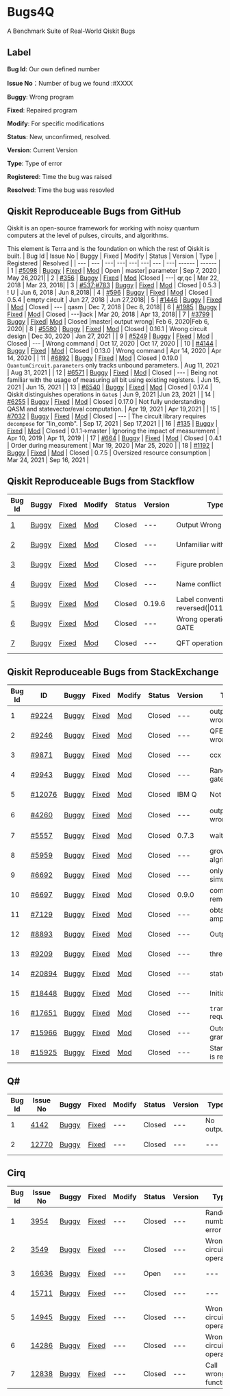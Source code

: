 # Bugs4Q
A Benchmark Suite of Real-World Qiskit Bugs
## Label
**Bug Id**: Our own defined number  

**Issue No**：Number of bug we found :#XXXX  

**Buggy**: Wrong program

**Fixed**: Repaired program

**Modify**: For specific modifications

**Status**: New, unconfirmed, resolved.   

**Version**: Current Version

**Type**: Type of error

**Registered**: Time the bug was raised  

**Resolved**: Time the bug was resovled 

## Qiskit Reproduceable Bugs from GitHub
Qiskit is an open-source framework for working with noisy quantum computers at the level of pulses, circuits, and algorithms.

This element is Terra and is the foundation on which the rest of Qiskit is built.
| Bug Id | Issue No | Buggy | Fixed | Modify | Status | Version | Type | Registered | Resolved |
| --- | --- | ---| ---| ---| ---| --- | ---| ------ | ------ |
| 1 | [#5098](https://github.com/Qiskit/qiskit-terra/issues/5098) | [Buggy](./Terra-0-4000/3/buggy.py) | [Fixed](./Terra-0-4000/3/Fixed.py) | [Mod](./Terra-0-4000/3/modify.py) | Open | master| parameter | Sep 7, 2020 | May 26,2021|
| 2 | [#356](https://github.com/Qiskit/qiskit-terra/issues/356) | [Buggy](./Terra-0-4000/6/buggy.py) | [Fixed](./Terra-0-4000/6/Fixed.py) | [Mod](./Terra-0-4000/6/modify.py) |Closed | ---| qr,qc | Mar 22, 2018 | Mar 23, 2018|
| 3 | [#537](https://github.com/Qiskit/qiskit-terra/issues/537);[#783](https://github.com/Qiskit/qiskit-terra/issues/783) | [Buggy](./Terra-0-4000/7/buggy.py) | [Fixed](./Terra-0-4000/7/Fix.py) | [Mod](./Terra-0-4000/7/modify.py) | Closed | 0.5.3 | ! U | Jun 6, 2018 | Jun 8,2018|
| 4 | [#596](https://github.com/Qiskit/qiskit-terra/issues/596) | [Buggy](./Terra-0-4000/8/buggy.py) | [Fixed](./Terra-0-4000/8/fixed.py) | [Mod](./Terra-0-4000/8/modify.py) | Closed | 0.5.4 | empty circuit | Jun 27, 2018 | Jun 27,2018|
| 5 | [#1446](https://github.com/Qiskit/qiskit-terra/issues/1446) | [Buggy](./Terra-0-4000/11/buggy.py) | [Fixed](./Terra-0-4000/11/fix.py) | [Mod](./Terra-0-4000/11/modify.py) | Closed | --- | qasm | Dec 7, 2018 | Dec 8, 2018|
| 6 | [#1985](https://github.com/Qiskit/qiskit-terra/issues/1985) | [Buggy](./Terra-0-4000/13/buggy.py) | [Fixed](./Terra-0-4000/13/fix.py) | [Mod](./Terra-0-4000/13/modify.py) | Closed | ---|lack   | Mar 20, 2018 | Apr 13, 2018|
| 7 | [#3799](https://github.com/Qiskit/qiskit-terra/issues/3799) | [Buggy](./Terra-0-4000/22/buggy.py) | [Fixed](./Terra-0-4000/22/fix.py)| [Mod](./Terra-0-4000/22/mod.py) | Closed |master| output wrong| Feb 6, 2020|Feb 6, 2020|
| 8 | [#5580](https://github.com/Qiskit/qiskit-terra/issues/5580) | [Buggy](./Terra-4001-6000/Bug_5/buggy.py) |  [Fixed](./Terra-4001-6000/Bug_5/fixed.py)  | [Mod](./Terra-4001-6000/Bug_5/modify.py) | Closed | 0.16.1 | Wrong circuit design | Dec 30, 2020 | Jan 27, 2021 |
| 9 | [#5249](https://github.com/Qiskit/qiskit-terra/issues/5249) | [Buggy](./Terra-4001-6000/Bug_8/buggy.py) |  [Fixed](./Terra-4001-6000/Bug_8/fixed.py)  | [Mod](./Terra-4001-6000/Bug_8/modify.py) | Closed | --- | Wrong command | Oct 17, 2020 | Oct 17, 2020 |
| 10 | [#4144](https://github.com/Qiskit/qiskit-terra/issues/4144) | [Buggy](./Terra-4001-6000/Bug_11/buggy.py) |  [Fixed](./Terra-4001-6000/Bug_11/fixed.py)  | [Mod](./Terra-4001-6000/Bug_11/modify.py) | Closed | 0.13.0 | Wrong command | Apr 14, 2020 | Apr 14, 2020 |
| 11 | [#6892](https://github.com/Qiskit/qiskit-terra/issues/6892) | [Buggy](./Terra-6000-7100/6892_Bug/bug_version.py) | [Fixed](./Terra-6000-7100/6892_Fixed/fixed_version.py) | [Mod](./Terra-6000-7100/6892_Mod/modify.py) | Closed | 0.19.0 | `QuantumCircuit.parameters` only tracks unbound parameters. | Aug 11, 2021 | Aug 31, 2021 |
| 12 | [#6571](https://github.com/Qiskit/qiskit-terra/issues/6571) | [Buggy](./Terra-6000-7100/6571_Bug/bug_version.py) | [Fixed](./Terra-6000-7100/6571_Fixed/fixed_version.py) | [Mod](./Terra-6000-7100/6571_Mod/modify.py) | Closed | --- | Being not familiar with the usage of measuring all bit using existing registers. | Jun 15, 2021 | Jun 15, 2021 |
| 13 | [#6540](https://github.com/Qiskit/qiskit-terra/issues/6540) | [Buggy](./Terra-6000-7100/6540_Bug/bug_version.py) | [Fixed](./Terra-6000-7100/6540_Fixed/fixed_version.py) | [Mod](./Terra-6000-7100/6540_Mod/modify.py) | Closed | 0.17.4 | Qiskit distinguishes operations in `Gate`s | Jun 9, 2021 |Jun 23, 2021 |
| 14 | [#6255](https://github.com/Qiskit/qiskit-terra/issues/6255) | [Buggy](./Terra-6000-7100/6255_Bug/bug_version.py) | [Fixed](./Terra-6000-7100/6255_Fixed/fixed_version.py) | [Mod](./Terra-6000-7100/6255_Mod/modify.py) | Closed | 0.17.0 | Not fully understanding QASM and statevector/eval computation. | Apr 19, 2021     | Apr 19,2021 |
| 15 | [#7032](https://github.com/Qiskit/qiskit-terra/issues/7032) | [Buggy](./Terra-6000-7100/7032_Bug/bug_version.py) | [Fixed](./Terra-6000-7100/7032_Bug/bug_version.py) | [Mod](./Terra-6000-7100/7032_Mod/mod.py) | Closed | --- | The circuit library requires `decompose` for "lin_comb". | Sep 17, 2021 | Sep 17,2021 |
| 16 | [#135](https://github.com/Qiskit/qiskit-aer/issues/135) | [Buggy](./Aer/bug_1/buggy.py) | [Fixed](./Aer/bug_1/fixed.py) | [Mod](./Aer/bug_1/modify.py) | Closed | 0.1.1→master | Ignoring the impact of measurement | Apr 10, 2019 | Apr 11, 2019 |
| 17 | [#664](https://github.com/Qiskit/qiskit-aer/issues/664) | [Buggy](./Aer/bug_7/buggy.py) | [Fixed](./Aer/bug_7/fixed.py) | [Mod](./Aer/bug_7/modify.py) | Closed | 0.4.1 | Order during measurement | Mar 19, 2020 | Mar 25, 2020 |
| 18 | [#1192](https://github.com/Qiskit/qiskit-aer/issues/1192) | [Buggy](./Aer/bug_10/buggy.py) | [Fixed](./Aer/bug_10/fixed.py) | [Mod](./Aer/bug_10/modify.py) | Closed | 0.7.5 | Oversized resource consumption | Mar 24, 2021 | Sep 16, 2021 |



## Qiskit Reproduceable Bugs from Stackflow

| Bug Id | Buggy | Fixed | Modify| Status |Version|Type| Registered | Resolved |
| --- | --- | --- | --- | --- | --- | --- | -------- | -------- |
| [1](https://stackoverflow.com/questions/60918011/implement-quantum-teleportation-in-qiskit) |  [Buggy](./stackoverflow-1-5/1/buggy.py) | [Fixed](./stackoverflow-1-5/1/Fix.py) | [Mod](./stackoverflow-1-5/1/mod.py) | Closed | --- | Output Wrong | Mar 29, 2020 | Mar 31, 2020 |
| [2](https://stackoverflow.com/questions/69598995/qiskits-draw-only-shows-the-circuits-name-and-not-the-architecture) | [Buggy](./stackoverflow-1-5/Bug_2)  | [Fixed](./stackoverflow-1-5/Fixed_2)  | [Mod](./stackoverflow-1-5/Mod_2) | Closed | --- | Unfamiliar with API | Oct 16, 2021 | Oct 16, 2021 |
| [3](https://stackoverflow.com/questions/69245836/getting-figure-x-when-drawing-quantum-circuit-with-qiskit-mpl-output-mo) | [Buggy](./stackoverflow-1-5/Bug_3)  | [Fixed](./stackoverflow-1-5/Fixed_3)  | [Mod](./stackoverflow-1-5/Mod_3) | Closed | --- | Figure problem | Sep 19, 2021 | Sep 20, 2021 |
| [4](https://stackoverflow.com/questions/64707625/visualizing-circuits-in-qiskit-with-matplotlib) | [Buggy](./stackoverflow-1-5/Bug_11/bug_version.py) | [Fixed](./stackoverflow-1-5/Fixed_11/fixed_version.py) | [Mod](./stackoverflow-1-5/Mod_4) | Closed | ---  | Name conflict | Nov 6, 2020 | Sep 2, 2021 |
| [5](https://stackoverflow.com/questions/63283443/my-qiskit-codes-output-differ-from-the-lecturer-ryan-o-donnell)| [Buggy](./stackoverflow-6-10/bug_1/buggy.py) | [Fixed](./stackoverflow-6-10/bug_1/fixed.py) | [Mod](./stackoverflow-6-10/bug_1/mod.py) | Closed | 0.19.6 | Label convention is reversed(\|011>&\|110>)| Aug 6, 2020 | Aug 6, 2020 |
| [6](https://stackoverflow.com/questions/62661255/2-entangle-qubit-gives-all-states-with-25)| [Buggy](./stackoverflow-6-10/bug_2/buggy.py) | [Fixed](./stackoverflow-6-10/bug_2/fixed.py) | [Mod](./stackoverflow-6-10/bug_2/mod.py) | Closed | --- | Wrong operation with GATE | Jun 30, 2020 | Jun 30, 2020 |
| [7](https://stackoverflow.com/questions/63342432/python-quantum-fourier-transform)| [Buggy](./stackoverflow-6-10/bug_3/buggy.py) | [Fixed](./stackoverflow-6-10/bug_3/fixed.py) | [Mod](./stackoverflow-6-10/bug_3/mod.py) | Closed | --- | QFT operation* | Aug 10, 2020 | Aug 11, 2020 |

## Qiskit Reproduceable Bugs from StackExchange
| Bug Id                                                       | ID | Buggy | Fixed | Modify | Status | Version | Type                                                         | Registered   | Resolved |
| ------------------------------------------------------------ | -- | ----- | ----- | ------ | ------ | ------- | ------------------------------------------------------------ | ------------ | -----------|
| 1 | [#9224](https://quantumcomputing.stackexchange.com/questions/9224/how-to-plot-histogram-or-bloch-sphere-for-multiple-circuits) | [Buggy](./StackExchange/14/buggy.py) | [Fixed](StackExchange/14/fix.py) | [Mod](./StackExchange/14/mod.py) | Closed | --- |output wrong   | Dec 15, 2019 | Dec 16,2019|
| 2 | [#9246](https://quantumcomputing.stackexchange.com/questions/9246/quantum-phase-estimation-implementation) | [Buggy](./StackExchange/15/buggy.py) | [Fixed](StackExchange/15/fix.py) | [Mod](./StackExchange/15/mod.py) | Closed | --- |QFE output wrong  | Dec 18, 2019| Dec 18, 2019|
| 3 | [#9871](https://quantumcomputing.stackexchange.com/questions/9871/achieve-a-control-gate-with-2-hadamard-coins) | [Buggy](./StackExchange/16/buggy.py) | [Fixed](StackExchange/16/fix.py) | [Mod](./StackExchange/16/mod.py) | Closed | --- | ccx | Feb 15, 2020| Feb 16, 2020|
| 4 | [#9943](https://quantumcomputing.stackexchange.com/questions/9943/how-to-make-circuit-for-randomly-selected-gate) | [Buggy](./StackExchange/17/buggy.py) | [Fixed](StackExchange/17/fix.py) | [Mod](./StackExchange/17/fix.py) | Closed | --- | Random gates | Feb 22, 2020| Feb 22, 2020|
| 5 | [#12076](https://quantumcomputing.stackexchange.com/questions/12076/real-device-error-mitigation-with-qiskit) | [Buggy](./StackExchange/20/buggy.py) | [Fixed](StackExchange/20/fix.py) | [Mod](./StackExchange/20/mod.py) | Closed | IBM Q | Not a DAG| May 19, 2020| May 19, 2020|
|6| [#4260](https://quantumcomputing.stackexchange.com/questions/4260/how-to-create-a-condition-on-only-one-classical-bit-when-we-have-a-total-of-2-cl) | [Buggy](./StackExchange/1/buggy.py) | [Fixed](./StackExchange/1/fix.py) | [Mod](./StackExchange/1/mod.py) | Closed | --- | output wrong | Sep 20，2018 | Dec 23， 2018|
| 7| [#5557](https://quantumcomputing.stackexchange.com/questions/5557/wait-gate-throws-an-error-notimplementederror-no-decomposition-rules-defin) | [Buggy](./StackExchange/3/buggy.py) | [Fixed](StackExchange/3/fix.py) | [Mod](./StackExchange/3/mod.py) | Closed | 0.7.3 | wait() | Feb 25, 2019 | Feb 27, 2019|
| 8 | [#5959](https://quantumcomputing.stackexchange.com/questions/5959/grovers-algorithm-returns-skewed-probability-distribution) | [Buggy](./StackExchange/4/buggy.py) | [Fixed](StackExchange/4/fix.py) | [Mod](./StackExchange/4/mod.py) | Closed | --- | grover algrithm| Apr 13, 2019 | May 7, 2019|
| 9| [#6692](https://quantumcomputing.stackexchange.com/questions/6692/how-do-i-get-out-2-measurements-from-the-same-execution-on-qiskit) | [Buggy](./StackExchange/5/buggy.py) | [Fixed](StackExchange/5/fix.py) | [Mod](./StackExchange/5/mod.py)| Closed | --- | only for simulator| Jul 5, 2019 | Jul 6,2019|
| 10 | [#6697](https://quantumcomputing.stackexchange.com/questions/6697/creating-and-running-parallel-circuits-in-qiskit) | [Buggy](./StackExchange/6/buggy.py) | [Fixed](StackExchange/6/fix.py) | [Mod](./StackExchange/6/mod.py) | Closed | 0.9.0 | compiler() removerd | Jul 6, 2019 | Jul 8, 2019|
| 11 | [#7129](https://quantumcomputing.stackexchange.com/questions/7129/how-to-obtain-qubits-amplitude-in-qiskit) | [Buggy](./StackExchange/7/buggy.py) | [Fixed](StackExchange/7/fix.py) | [Mod](./StackExchange/7/mod.py)| Closed | --- |obtain amplitude  |Aug 30, 2019| Aug 30, 2019|
| 12 | [#8893](https://quantumcomputing.stackexchange.com/questions/8893/why-is-the-order-reversed-on-measurement) | [Buggy](./StackExchange/9/buggy.py) | [Fixed](StackExchange/9/fix.py) | [Mod](./StackExchange/9/mod.py) | Closed | --- | Output    | Nov 21, 2019 | Nov 21,2019|
| 13 | [#9209](https://quantumcomputing.stackexchange.com/questions/9209/how-to-use-parallel-executions-of-circuits) | [Buggy](./StackExchange/12/buggy.py) | [Fixed](StackExchange/12/fix.py) |[Mod](./StackExchange/12/mod.py) | Closed | --- |threads   | Dec 15,2019 | Dec 15, 2019|
| 14|[#20894](https://quantumcomputing.stackexchange.com/questions/20894/saving-statevector-on-more-than-one-location-in-a-quantum-circuit-in-qiskit) | [Buggy](./StackExchange-page-1-25/Bug_5)  | [Fixed](./StackExchange-page-1-25/Fixed_5)| [Mod](./StackExchange-page-1-25/mod5)|Closed|---| statevector | Aug 20, 2021 | Sep 1, 2021 |
| 15|[#18448](https://quantumcomputing.stackexchange.com/questions/18448/how-to-perform-a-plot-histogram-for-a-circuit)| [Buggy](./StackExchange-page-1-25/Bug_9)  | [Fixed](./StackExchange-page-1-25/Fixed_9)|[Mod](./StackExchange-page-1-25/mod9.py) |Closed|---| Initialization  | Jul 16, 2021| Jul 16, 2021 |
| 16|[#17651](https://quantumcomputing.stackexchange.com/questions/17651/setting-initial-state-in-qiskit-unitary-simulator) | [Buggy](./StackExchange-page-1-25/Bug_19)|[Fixed](./StackExchange-page-1-25/Fixed_19)|[Mod](./StackExchange-page-1-25/mod19)| Closed |--- | `transpile` required  | May 26, 2021 | May 26,2021|
| 17 | [#15966](https://quantumcomputing.stackexchange.com/questions/15966/was-the-quantum-circuit-attribute-iden-renamed) | [Buggy](./StackExchange_2/bug_1/buggy.py) | [Fixed](./StackExchange_2/bug_1/fixed.py) |[Mod](/StackExchange_2/bug_1/mod.py) |Closed | ---| Outdated grammar |Feb 10, 2021 |Feb 10,2021 |
| 18 | [#15925](https://quantumcomputing.stackexchange.com/questions/15925/q-sphere-representation-of-bell-states) | [Buggy](./StackExchange_2/bug_2/buggy.py) | [Fixed](./StackExchange_2/bug_2/fixed.py) | [Mod](./StackExchange_2/bug_2/mod.py)| Closed | ---| Start state is reversed | Feb 8, 2021| Feb 10,2021|

## Q#

| Bug Id | Issue No | Buggy | Fixed | Modify | Status |Version | Type | Registered | Resolved |
| --- |--- |--- | --- | --- | --- | --- | --- | ----- | ------ |
| 1 | [4142](https://quantumcomputing.stackexchange.com/questions/4142/how-does-one-obtain-amplitude-information-in-q) | [Buggy](./Q%23/buggy.qs)| [Fixed](./Q%23/fixed.qs) | --- | Closed | --- | No output | Sep 3, 2018 | Sep 3, 2018 |
| 2 | [12770](https://quantumcomputing.stackexchange.com/questions/12770/microsoft-q-namespace-declarations-can-only-occur-at-a-global-scope-error)|[Buggy](./Q%23/2.ipynb)| [Fixed](./Q%23/2.ipynb) | --- | Closed | --- | --- | Jul 3, 2020 | Jul 4, 2020 |



## Cirq

| Bug Id | Issue No | Buggy | Fixed | Modify | Status | Version | Type | Registered | Resolved |
| --- |--- |--- | --- | --- | --- | --- | --- | ----- | ------ |
| 1 | [3954](https://github.com/quantumlib/Cirq/issues/3954) | [Buggy](./Cirq/1/buggy.py)| [Fixed](./Cirq/1/fixed.py) | --- | Closed | --- | Random number error | Mar 23, 2021 | Mar 23, 2021 |
| 2 | [3549](https://github.com/quantumlib/Cirq/issues/3549)|[Buggy](./Cirq/2/buggy.py)| [Fixed](./Cirq/2/fixed.py) | --- | Closed | --- | Wrong circuit operation | Dec 1, 2020 | Dec 1, 2020 |
| 3 | [16636](https://quantumcomputing.stackexchange.com/questions/16636/setting-the-initial-state-of-density-matrix-simulation-in-cirq)|[Buggy](./Cirq/3/buggy.py)| [Fixed](./Cirq/3/fixed.py) | --- | Open | --- | --- | Mar 22, 2021 | --- |
| 4 | [15711](https://quantumcomputing.stackexchange.com/questions/15711/cirq-n-qubit-ghz-state)|[Buggy](./Cirq/4/buggy.py)| [Fixed](./Cirq/4/fixed.py) | --- | Closed | --- | --- | Jan 27, 2021 | Jan 31, 2021 |
| 5 | [14945](https://quantumcomputing.stackexchange.com/questions/14945/why-is-the-measurement-result-always-1-expected-to-find-uniformly-random-measu)|[Buggy](./Cirq/5/buggy.py)| [Fixed](./Cirq/5/fixed.py) | --- | Closed | --- | Wrong circuit operation | Dec 3, 2020 | Dec 10, 2020 |
| 6 | [14286](https://quantumcomputing.stackexchange.com/questions/14286/multiple-bipartite-entangled-state-in-cirq)|[Buggy](./Cirq/6/buggy.py)| [Fixed](./Cirq/6/fixed.py) | --- | Closed | --- | Wrong circuit operation | Oct 21, 2020 | Oct 23, 2020 |
| 7 | [12838](https://quantumcomputing.stackexchange.com/questions/12838/visualizing-custom-gates-in-cirq) | [Buggy](./Cirq/7/buggy.py)| [Fixed](./Cirq/7/fixed.py) | --- | Closed | --- | Call wrong function | Jul 8, 2020 | Jul 14, 2020 |
